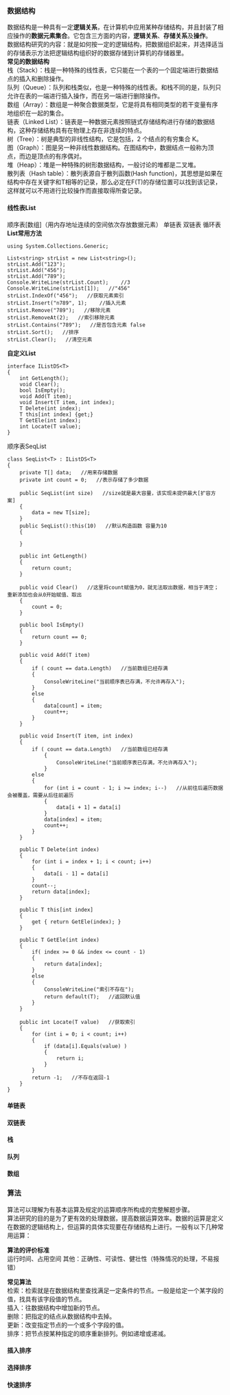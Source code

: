 ### 数据结构
数据结构是一种具有一定**逻辑关系**，在计算机中应用某种存储结构，并且封装了相应操作的**数据元素集合**。它包含三方面的内容，**逻辑关系**、**存储关系**及**操作**。  
数据结构研究的内容：就是如何按一定的逻辑结构，把数据组织起来，并选择适当的存储表示方法把逻辑结构组织好的数据存储到计算机的存储器里。  
**常见的数据结构**  
栈（Stack）：栈是一种特殊的线性表，它只能在一个表的一个固定端进行数据结点的插入和删除操作。  
队列（Queue）：队列和栈类似，也是一种特殊的线性表。和栈不同的是，队列只允许在表的一端进行插入操作，而在另一端进行删除操作。  
数组（Array）：数组是一种聚合数据类型，它是将具有相同类型的若干变量有序地组织在一起的集合。  
链表（Linked List）：链表是一种数据元素按照链式存储结构进行存储的数据结构，这种存储结构具有在物理上存在非连续的特点。  
树（Tree）：树是典型的非线性结构，它是包括，2 个结点的有穷集合 K。  
图（Graph）：图是另一种非线性数据结构。在图结构中，数据结点一般称为顶点，而边是顶点的有序偶对。  
堆（Heap）：堆是一种特殊的树形数据结构，一般讨论的堆都是二叉堆。  
散列表（Hash table）：散列表源自于散列函数(Hash function)，其思想是如果在结构中存在关键字和T相等的记录，那么必定在F(T)的存储位置可以找到该记录，这样就可以不用进行比较操作而直接取得所查记录。  

#### 线性表List<T>
顺序表[数组]（用内存地址连续的空间依次存放数据元素）
单链表
  双链表
  循环表
**List<T>常用方法**

```
using System.Collections.Generic;

List<string> strList = new List<string>();
strList.Add("123");
strList.Add("456");
strList.Add("789");
Console.WriteLine(strList.Count);    //3
Console.WriteLine(strList[1]);   //"456"
strList.IndexOf("456");   //获取元素索引
strList.Insert("n789", 1);    //插入元素
strList.Remove("789");   //移除元素
strList.RemoveAt(2);   //索引移除元素
strList.Contains("789");   //是否包含元素 false
strList.Sort();   //排序
strList.Clear();   //清空元素
```

**自定义List<T>**
```
interface IListDS<T>
{
    int GetLength();
    void Clear();
    bool IsEmpty();
    void Add(T item);
    void Insert(T item, int index);
    T Delete(int index);
    T this[int index] {get;}
    T GetEle(int index);
    int Locate(T value);
}
```
顺序表SeqList
```
class SeqList<T> : IListDS<T>
{
    private T[] data;   //用来存储数据
    private int count = 0;   //表示存储了多少数据
    
    public SeqList(int size)   //size就是最大容量，该实现未提供最大[扩容方案]
    {
        data = new T[size];
    }
    public SeqList():this(10)   //默认构造函数 容量为10
    {
    
    }
    
    public int GetLength()
    {
        return count;
    }
    
    public void Clear()   //这里将count赋值为0，就无法取出数据，相当于清空；重新添加也会从0开始赋值、取出
    {
        count = 0;
    }
    
    public bool IsEmpty()
    {
        return count == 0;
    }
    
    public void Add(T item)
    {
        if ( count == data.Length)   //当前数组已经存满
        {
            ConsoleWriteLine("当前顺序表已存满，不允许再存入");
        }
        else
        {
            data[count] = item;
            count++;
        }
    }
    
    public void Insert(T item, int index)
    {
        if ( count == data.Length)   //当前数组已经存满
            {
                ConsoleWriteLine("当前顺序表已存满，不允许再存入");
            }
        else
        {
            for (int i = count - 1; i >= index; i--)   //从前往后遍历数据会被覆盖，需要从后往前遍历
            {
                data[i + 1] = data[i]
            }
            data[index] = item;
            count++;
        }
    }
    
    public T Delete(int index)
    {
        for (int i = index + 1; i < count; i++)
        {
            data[i - 1] = data[i]
        }
        count--;
        return data[index];
    }
    
    public T this[int index]
    {
        get { return GetEle(index); }
    }
    
    public T GetEle(int index)
    {
        if( index >= 0 && index <= count - 1)
        {
            return data[index];
        }
        else
        {
            ConsoleWriteLine("索引不存在");
            return default(T);   //返回默认值
        }
    }
    
    public int Locate(T value)   //获取索引
    {
        for (int i = 0; i < count; i++)
        {
            if (data[i].Equals(value) )
            {
                return i;
            }
        }
        return -1;   //不存在返回-1
    }
}
```


#### 单链表



#### 双链表



#### 栈



#### 队列



#### 数组



### 算法
算法可以理解为有基本运算及规定的运算顺序所构成的完整解题步骤。  
算法研究的目的是为了更有效的处理数据，提高数据运算效率。数据的运算是定义在数据的逻辑结构上，但运算的具体实现要在存储结构上进行。一般有以下几种常用运算：  

**算法的评价标准**  
运行时间、占用空间
其他：正确性、可读性、健壮性（特殊情况的处理，不易报错）

**常见算法**  
检索：检索就是在数据结构里查找满足一定条件的节点。一般是给定一个某字段的值，找具有该字段值的节点。  
插入：往数据结构中增加新的节点。  
删除：把指定的结点从数据结构中去掉。  
更新：改变指定节点的一个或多个字段的值。  
排序：把节点按某种指定的顺序重新排列。例如递增或递减。  
#### 插入排序



#### 选择排序



#### 快速排序


